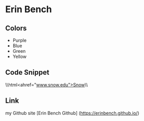# Erin Bench

## Colors

* Purple
* Blue
* Green
* Yellow

## Code Snippet
\\\html<ahref="www.snow.edu">Snow</a>\\\

## Link
my Github site [Erin Bench Github] (https://erinbench.github.io/)
